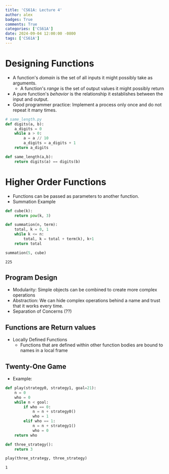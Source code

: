 ```yaml
---
title: 'CS61A: Lecture 4'
author: alex
badges: True
comments: True
categories: ['CS61A']
date: 2024-09-04 12:00:00 -0800
tags: ['CS61A']
---
```


# Designing Functions
- A function's *domain* is the set of all inputs it might possibly take as arguments.
    - A function's *range* is the set of output values it might possibly return
- A pure function's *behavior* is the relationship it establishes between the input and output.
- Good programmer practice: Implement a process only once and do not repeat it many times.


```python
# same_length.py
def digits(a, b):
    a_digits = 0
    while a > 0:
        a = a // 10
        a_digits = a_digits + 1
    return a_digits

def same_length(a,b):
    return digits(a) == digits(b)
```

# Higher Order Functions
- Functions can be passed as parameters to another function.
- Summation Example


```python
def cube(k):
    return pow(k, 3)

def summation(n, term):
    total, k = 0, 1
    while k <= n:
        total, k = total + term(k), k+1
    return total

summation(5, cube)
```




    225



## Program Design
- Modularity: Simple objects can be combined to create more complex operations
- Abstraction: We can hide complex operations behind a name and trust that it works every time.
- Separation of Concerns (??)

## Functions are Return values
- Locally Defined Functions
    - Functions that are defined within other function bodies are bound to names in a local frame

## Twenty-One Game
- Example:


```python
def play(strategy0, strategy1, goal=21):
    n = 0
    who = 0
    while n < goal:
        if who == 0:
            n = n + strategy0()
            who = 1
        elif who == 1:
            n = n + strategy1()
            who = 0
    return who

def three_strategy():
    return 3

play(three_strategy, three_strategy)
```




    1


